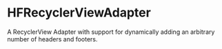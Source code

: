 # HFRecyclerViewAdapter

A RecyclerView Adapter with support for dynamically adding an arbitrary number of headers and footers.
